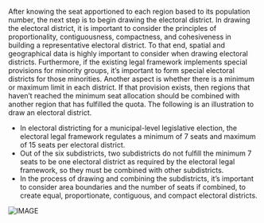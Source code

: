 After knowing the seat apportioned to each region based to its population number, the next step is to begin drawing the electoral district. In drawing the electoral district, it is important to consider the principles of proportionality, contiguousness, compactness, and cohesiveness in building a representative electoral district. To that end, spatial and geographical data is highly important to consider when drawing electoral districts. Furthermore, if the existing legal framework implements special provisions for minority groups, it’s important to form special electoral districts for those minorities. Another aspect is whether there is a minimum or maximum limit in each district. If that provision exists, then regions that haven’t reached the minimum seat allocation should be combined with another region that has fulfilled the quota. The following is an illustration to draw an electoral district. 

- In electoral districting for a municipal-level legislative election, the electoral legal framework regulates a minimum of 7 seats and maximum of 15 seats per electoral district. 
- Out of the six subdistricts, two subdistricts do not fulfill the minimum 7 seats to be one electoral district as required by the electoral legal framework, so they must be combined with other subdistricts. 
- In the process of drawing and combining the subdistricts, it’s important to consider area boundaries and the number of seats if combined, to create equal, proportionate, contiguous, and compact electoral districts. 

![IMAGE](/img/8-4.png "Model")